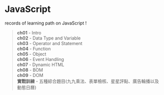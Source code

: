 # JavaScript
records of learning path on JavaScript !

> **ch01** - Intro  
> **ch02** - Data Type and Variable  
> **ch03** - Operator and Statement  
> **ch04** - Function  
> **ch05** - Object  
> **ch06** - Event Handling  
> **ch07** - Dynamic HTML  
> **ch08** - BOM  
> **ch09** - DOM  
> **實戰訓練** - 五種綜合題目(九九乘法、表單檢核、星星評點、廣告輪播以及動態日曆)
